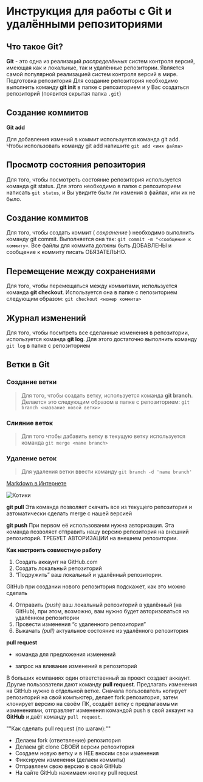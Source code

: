 # Инструкция для работы с Git и удалёнными репозиториями

## Что такое **Git**?
**Git** - это одна из реализаций *распределённых* систем контроля версий, имеющая как и локальные, так и удалённые репозитории. Является самой популярной реализацией систем контроля версий в мире.
Подготовка репозитория
Для создание репозитория необходимо выполнить команду **git init**  в папке с репозиторием и у Вас создаться репозиторий (появится скрытая папка `.git`)

## Создание коммитов

**Git add**

Для добавления измений в коммит используется команда git add. Чтобы использовать команду git add напишите `git add <имя файла>`

## Просмотр состояния репозитория

Для того, чтобы посмотреть состояние репозитория используется команда git status. Для этого необходимо в папке с репозиторием написать `git status`, и Вы увидите были ли измения в файлах, или их не было.

## Создание коммитов
Для того, чтобы создать коммит ( *сохранение* ) необходимо выполнить команду git commit. Выполняется она так: `git commit -m "<сообщение к коммиту>`. Все файлы для коммита должны быть ДОБАВЛЕНЫ и сообщение к коммиту писать ОБЯЗАТЕЛЬНО.

## Перемещение между сохранениями
Для того, чтобы перемещаться между коммитами, используется команда **git checkout**. Используется она в папке с пепозиторием следующим образом: `git checkout <номер коммита>`

## Журнал изменений
Для того, чтобы посмтреть все сделанные изменения в репозитории, используется команда **git log**. Для этого достаточно выполнить команду `git log` в папке с репозиторием

## Ветки в Git

### Создание ветки

> Для того, чтобы создать ветку, используется команда **git branch**. Делается это следующим образом в папке с репозиторием: `git branch <название новой ветки>`

### Слияние веток

> Для того чтобы дабавить ветку в текущую ветку используется команда `git merge <name branch>`

###  Удаление веток
> Для удаления ветки ввести команду  `git branch -d 'name branch'`

[Markdown в Интернете](https://ru.wikipedia.org/wiki/Markdown)

![Котики](https://cache3.youla.io/files/images/720_720_out/5b/59/5b59a1bbc6ab9e1dfd55da43.jpg)

**git pull**
Эта команда позволяет скачать все из текущего репозитория и автоматически сделать merge с нашей версией

**git push**
При первом её использовании нужна авторизация.
Эта команда позволяет отправить нашу версию репозитория на внешний репозиторий. ТРЕБУЕТ АВТОРИЗАЦИИ на внешнем репозитории.

**Как настроить совместную работу**

1. Создать аккаунт на GitHub.com
2. Создать локальный репозиторий
3. “Подружить” ваш локальный и удалённый репозитории.

GitHub при создании нового репозитория подскажет, как это можно сделать
    
4. Отправить *(push)* ваш локальный репозиторий в удалённый (на GitHub), при этом, возможно, вам нужно будет авторизоваться на удалённом репозитории
5. Провести изменения “с удаленного репозитория”
6. Выкачать *(pull)* актуальное состояние из удалённого репозитория

**pull request**

- команда для предложения изменений 

- запрос на вливание изменений в репозиторий

В больших компаниях один ответственный за проект создает аккаунт. Другие пользователи дают команду **pull request**. Предлагать изменения на GitHub нужно в отдельной ветке. 
Сначала пользователь копирует репозиторий на свой компьютер, делает fork репозитория, затем клонирует версию на своём ПК, создаёт ветку с предлагаемыми изменениями, отправляет изменения командой push в свой аккаунт на **GitHub** и даёт команду `pull request`.

""Как сделать pull request (по шагам):""

- Делаем fork (ответвление) репозитория
- Делаем git clone СВОЕЙ версии репозитория
- Создаем новую ветку и в НЕЕ вносим свои изменения
- Фиксируем изменения (делаем коммиты)
- Отправляем свою версию в свой GitHub
- На сайте GitHub нажимаем кнопку pull request
